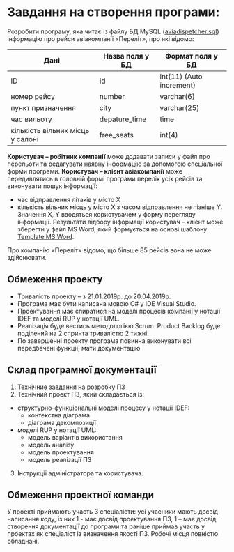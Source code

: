 # Завдання на створення програми:

Розробити програму, яка читає із файлу БД MySQL ([aviadispetcher.sql]) інформацію про рейси авіакомпанії «Переліт», про які відомо:
 
| Дані | Назва поля у БД | Формат поля у БД |
| ------ | ------ | ------ |
| ID | id	| int(11) (Auto increment) |
| номер рейсу | number	| varchar(6) |
| пункт призначення | city | varchar(25) |
| час вильоту | depature_time | time |
| кількість вільних місць у салоні | free_seats | int(4) |


**Користувач – робітник компанії** може додавати записи у файл про перельоти та редагувати наявну інформацію за допомогою спеціальної форми програми.
**Користувач – клієнт авіакомпанії** може передивлятись в головній формі програми перелік усіх рейсів та виконувати пошук інформації:
- час відправлення літаків у місто X 
- кількість вільних місць у місто X з часом відправлення не пізніше Y. 
Значення X, Y вводяться користувачем у форму перегляду інформації. 
Результати відбору інформації користувач – клієнт може зберегти у файл MS Word, який формується на основі шаблону [Template MS Word].

Про компанію «Переліт» відомо, що більше 85 рейсів вона не може здійснювати.

## Обмеження проекту

- Тривалість проекту – з 21.01.2019р. до 20.04.2019р.
- Програма має бути написана мовою C# у IDE Visual Studio. 
- Проектування має спиратися на моделі процесів компанії у нотації IDEF та моделі RUP у нотації UML.
- Реалізація буде вестись методологією Scrum. Product Backlog буде поділений на 2 спринта тривалістю 2 тижні.
- По завершенні проекту програма повинна виконувати всі передбачені функції, мати документацію

## Склад програмної документації

1. Технічние завдання на розробку ПЗ
2. Технічний проект ПЗ, який складається із:
- структурно-функціональні моделі процесу у нотації IDEF:
    + контекстна діаграма
    + діаграма декомпозиції
- моделі RUP у нотації UML:
    + модель варіантів використання
    + модель аналізу
    + модель проектування
    + модель реалізації ПЗ
 3. Інструкції адміністратора та користувача.

## Обмеження проектної команди

У проекті приймають участь 3 спеціалісти: усі учасники мають досвід написання коду, із них 1 - має досвід проектування ПЗ, 1 – має досвід створення документації до програми та раніше приймав участь у проектах як спеціаліст із визначення якості ПЗ.
Робочі місця повністю обладнані.

[//]: # (Нижче наведені посилання, які використовуються в тексті)


   [aviadispetcher.sql]: <https://github.com/OlgaTat/TSPP2018-19/tree/master/Input%20Files/aviadispetcher.sql>
   [Template MS Word]: <https://github.com/OlgaTat/TSPP2018-19/blob/master/Input%20Files/%D0%A8%D0%B0%D0%B1%D0%BB%D0%BE%D0%BD_%D0%9F%D0%BE%D1%88%D1%83%D0%BA%D1%83_%D1%80%D0%B5%D0%B9%D1%81%D1%96%D0%B2.dot>
